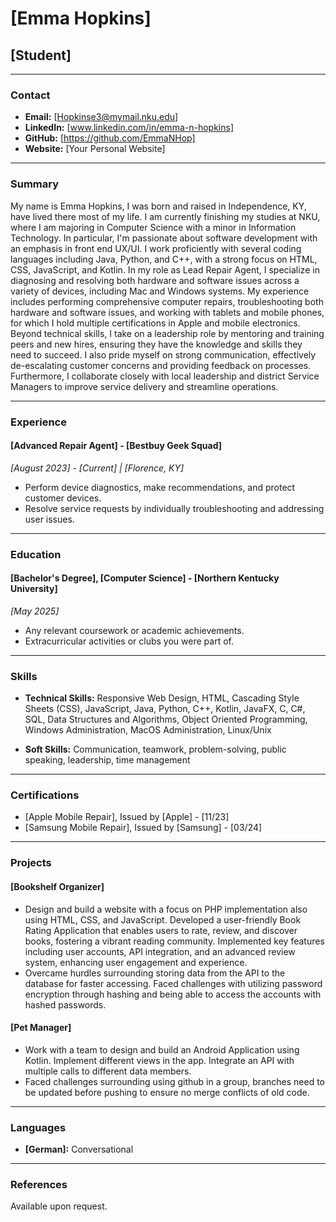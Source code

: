 # [Emma Hopkins]
## [Student]

---

### Contact
- **Email:** [Hopkinse3@mymail.nku.edu]
- **LinkedIn:** [www.linkedin.com/in/emma-n-hopkins]
- **GitHub:** [https://github.com/EmmaNHop]
- **Website:** [Your Personal Website]

---

### Summary
My name is Emma Hopkins, I was born and raised in Independence, KY, have lived there most of my life. I am currently finishing my studies at NKU, where I am majoring in Computer Science with a minor in Information Technology. In particular, I'm passionate about software development with an emphasis in front end UX/UI. I work proficiently with several coding languages including Java, Python, and C++, with a strong focus on HTML, CSS, JavaScript, and Kotlin.
In my role as Lead Repair Agent, I specialize in diagnosing and resolving both hardware and software issues across a variety of devices, including Mac and Windows systems. My experience includes performing comprehensive computer repairs, troubleshooting both hardware and software issues, and working with tablets and mobile phones, for which I hold multiple certifications in Apple and mobile electronics.
Beyond technical skills, I take on a leadership role by mentoring and training peers and new hires, ensuring they have the knowledge and skills they need to succeed. I also pride myself on strong communication, effectively de-escalating customer concerns and providing feedback on processes. Furthermore, I collaborate closely with local leadership and district Service Managers to improve service delivery and streamline operations.


---

### Experience

#### [Advanced Repair Agent] - [Bestbuy Geek Squad]
*_[August 2023] - [Current] | [Florence, KY]_*
- Perform device diagnostics, make recommendations, and protect customer devices.
- Resolve service requests by individually troubleshooting and addressing user issues.

---

### Education

#### [Bachelor's Degree], [Computer Science] - [Northern Kentucky University]
*_[May 2025]_*
- Any relevant coursework or academic achievements.
- Extracurricular activities or clubs you were part of.

---

### Skills
- **Technical Skills:** 
Responsive Web Design, HTML, Cascading Style Sheets (CSS), JavaScript, Java, Python, C++, Kotlin, JavaFX, C, C#, SQL, Data Structures and Algorithms, Object Oriented Programming, Windows Administration, MacOS Administration, Linux/Unix

- **Soft Skills:** Communication, teamwork, problem-solving, public speaking, leadership, time management

---

### Certifications
- [Apple Mobile Repair], Issued by [Apple] - [11/23]
- [Samsung Mobile Repair], Issued by [Samsung] - [03/24]

---

### Projects
#### [Bookshelf Organizer]
-	Design and build a website with a focus on PHP implementation also using HTML, CSS, and JavaScript. Developed a user-friendly Book Rating Application that enables users to rate, review, and discover books, fostering a vibrant reading community. Implemented key features including user accounts, API integration, and an advanced review system, enhancing user engagement and experience.
- Overcame hurdles surrounding storing data from the API to the database for faster accessing. Faced challenges with utilizing password encryption through hashing and being able to access the accounts with hashed passwords.

#### [Pet Manager]
-	Work with a team to design and build an Android Application using Kotlin. Implement different views in the app. Integrate an API with multiple calls to different data members.
- Faced challenges surrounding using github in a group, branches need to be updated before pushing to ensure no merge conflicts of old code.

---

### Languages
- **[German]:** Conversational

---

### References
Available upon request.